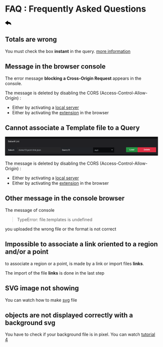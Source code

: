 # FAQ : Frequently Asked Questions

[![](../../screenshots/other/Go-back.png)](README.md)

## Totals are wrong

You must check the box **instant** in the query. [more information](../queries/queries.md)

## Message in the browser console

The error message **blocking a Cross-Origin Request** appears in the console.

The message is deleted by disabling the CORS (Access-Control-Allow-Origin) :

- Either by activating a [local server](server.md)
- Either by activating the [extension](cors.md) in the browser

## Cannot associate a Template file to a Query

![coordinate mode](../../screenshots/editor/gabarit/gabarit-list.png)

The message is deleted by disabling the CORS (Access-Control-Allow-Origin) :

- Either by activating a [local server](server.md)
- Either by activating the [extension](cors.md) in the browser

## Other message in the console browser

The message of console

> TypeError: file.templates is undefined

you uploaded the wrong file or the format is not correct

## Impossible to associate a link oriented to a region and/or a point

to associate a region or a point, is made by a link or import files **links**.

The import of the file **links** is done in the last step

## SVG image not showing

You can watch how to make [svg](svg.md) file

## objects are not displayed correctly with a background svg

You have to check if your background file is in pixel. You can watch [tutorial 4](../demo/tutorial04.md)
